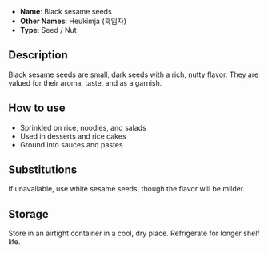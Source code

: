 - **Name**: Black sesame seeds
- **Other Names**: Heukimja (흑임자)
- **Type**: Seed / Nut

## Description

Black sesame seeds are small, dark seeds with a rich, nutty flavor. They are valued for their aroma, taste, and as a garnish.

## How to use

- Sprinkled on rice, noodles, and salads
- Used in desserts and rice cakes
- Ground into sauces and pastes

## Substitutions

If unavailable, use white sesame seeds, though the flavor will be milder.

## Storage

Store in an airtight container in a cool, dry place. Refrigerate for longer shelf life. 